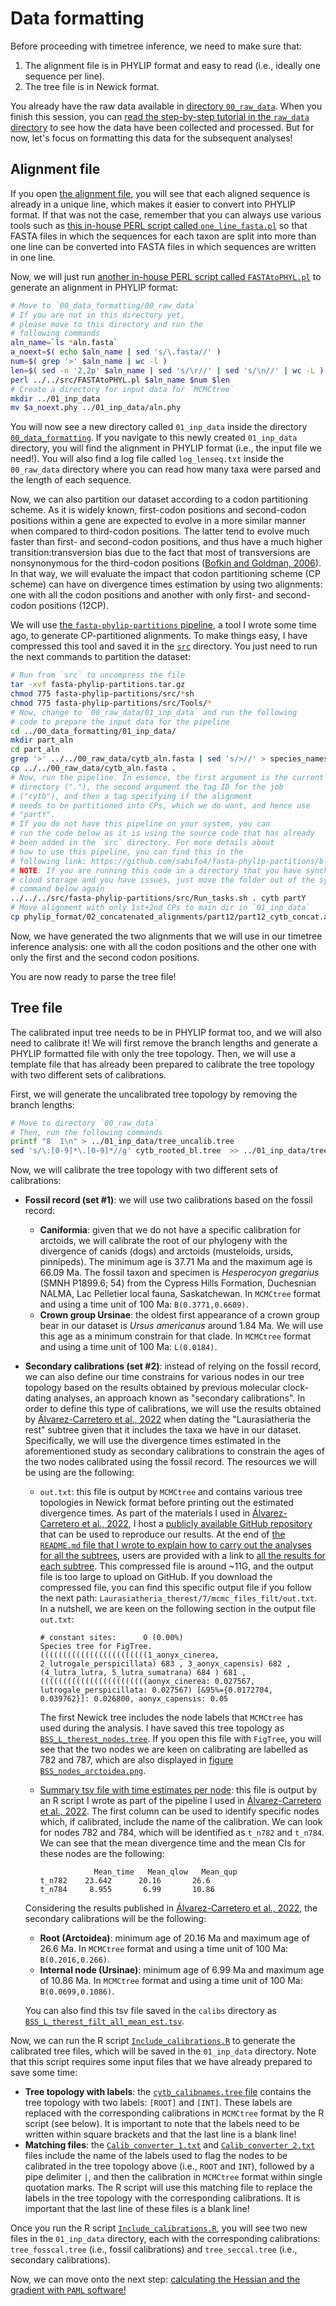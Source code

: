 # Data formatting

Before proceeding with timetree inference, we need to make sure that:

1. The alignment file is in PHYLIP format and easy to read (i.e., ideally one sequence per line).
2. The tree file is in Newick format.

You already have the raw data available in [directory  `00_raw_data`](00_raw_data). When you finish this session, you can [read the step-by-step tutorial in the `raw_data` directory](../raw_data/README.md) to see how the data have been collected and processed. But for now, let's focus on formatting this data for the subsequent analyses!

## Alignment file

If you open [the alignment file](00_raw_data/cytb_aln.fasta), you will see that each aligned sequence is already in a unique line, which makes it easier to convert into PHYLIP format. If that was not the case, remember that you can always use various tools such as [this in-house PERL script called `one_line_fasta.pl`](../src/one_line_fasta.pl) so that FASTA files in which the sequences for each taxon are split into more than one line can be converted into FASTA files in which sequences are written in one line.

Now, we will just run [another in-house PERL script called `FASTAtoPHYL.pl`](../src/FASTAtoPHYL.pl) to generate an alignment in PHYLIP format:

```sh
# Move to `00_data_formatting/00_raw_data`
# If you are not in this directory yet,
# please move to this directory and run the
# following commands
aln_name=`ls *aln.fasta`
a_noext=$( echo $aln_name | sed 's/\.fasta//' )
num=$( grep '>' $aln_name | wc -l )
len=$( sed -n '2,2p' $aln_name | sed 's/\r//' | sed 's/\n//' | wc -L )
perl ../../src/FASTAtoPHYL.pl $aln_name $num $len 
# Create a directory for input data for `MCMCtree`
mkdir ../01_inp_data
mv $a_noext.phy ../01_inp_data/aln.phy
```

You will now see a new directory called `01_inp_data` inside the directory [`00_data_formatting`](README.md). If you navigate to this newly created `01_inp_data` directory, you will find the alignment in PHYLIP format (i.e., the input file we need!). You will also find a log file called `log_lenseq.txt` inside the `00_raw_data` directory where you can read how many taxa were parsed and the length of each sequence.

Now, we can also partition our dataset according to a codon partitioning scheme. As it is widely known, first-codon positions and second-codon positions within a gene are expected to evolve in a more similar manner when compared to third-codon positions. The latter tend to evolve much faster than first- and second-codon positions, and thus have a much higher transition:transversion bias due to the fact that most of transversions are nonsynonymous for the third-codon positions ([Bofkin and Goldman, 2006](https://academic.oup.com/mbe/article/24/2/513/1150702)). In that way, we will evaluate the impact that codon partitioning scheme (CP scheme) can have on divergence times estimation by using two alignments: one with all the codon positions and another with only first- and second-codon positions (12CP).

We will use [the `fasta-phylip-partitions` pipeline](https://github.com/sabifo4/fasta-phylip-partitions), a tool I wrote some time ago, to generate CP-partitioned alignments. To make things easy, I have compressed this tool and saved it in the [`src`](../src/) directory. You just need to run the next commands to partition the dataset:

```sh
# Run from `src` to uncompress the file
tar -xvf fasta-phylip-partitions.tar.gz
chmod 775 fasta-phylip-partitions/src/*sh
chmod 775 fasta-phylip-partitions/src/Tools/*
# Now, change to `00_raw_data/01_inp_data` and run the following
# code to prepare the input data for the pipeline
cd ../00_data_formatting/01_inp_data/
mkdir part_aln
cd part_aln
grep '>' ../../00_raw_data/cytb_aln.fasta | sed 's/>//' > species_names.txt
cp ../../00_raw_data/cytb_aln.fasta .
# Now, run the pipeline. In essence, the first argument is the current 
# directory ("."), the second argument the tag ID for the job
# ("cytb"), and then a tag specifying if the alignment 
# needs to be partitioned into CPs, which we do want, and hence use 
# "partY".
# If you do not have this pipeline on your system, you can
# run the code below as it is using the source code that has already
# been added in the `src` directory. For more details about 
# how to use this pipeline, you can find this in the
# following link: https://github.com/sabifo4/fasta-phylip-partitions/blob/main/README.md
# NOTE: If you are running this code in a directory that you have synched to Dropbox or another 
# cloud storage and you have issues, just move the folder out of the synched directory and run the 
# command below again
../../../src/fasta-phylip-partitions/src/Run_tasks.sh . cytb partY
# Move alignment with only 1st+2nd CPs to main dir in `01_inp_data`
cp phylip_format/02_concatenated_alignments/part12/part12_cytb_concat.aln ../aln_12CP.phy
```

Now, we have generated the two alignments that we will use in our timetree inference analysis: one with all the codon positions and the other one with only the first and the second codon positions.

You are now ready to parse the tree file!

## Tree file

The calibrated input tree needs to be in PHYLIP format too, and we will also need to calibrate it! We will first remove the branch lengths and generate a PHYLIP formatted file with only the tree topology. Then, we will use a template file that has already been prepared to calibrate the tree topology with two different sets of calibrations.

First, we will generate the uncalibrated tree topology by removing the branch lengths:

```sh
# Move to directory `00_raw_data`
# Then, run the following commands
printf "8  1\n" > ../01_inp_data/tree_uncalib.tree
sed 's/\:[0-9]*\.[0-9]*//g' cytb_rooted_bl.tree  >> ../01_inp_data/tree_uncalib.tree
```

Now, we will calibrate the tree topology with two different sets of calibrations:

* **Fossil record (set #1)**: we will use two calibrations based on the fossil record:
  * **Caniformia**: given that we do not have a specific calibration for arctoids, we will calibrate the root of our phylogeny with the divergence of canids (dogs) and arctoids (musteloids, ursids, pinnipeds). The minimum age is 37.71 Ma and the maximum age is 66.09 Ma. The fossil taxon and specimen is *Hesperocyon gregarius* (SMNH P1899.6; 54) from the Cypress Hills Formation, Duchesnian NALMA, Lac Pelletier local fauna, Saskatchewan. In `MCMCtree` format and using a time unit of 100 Ma: `B(0.3771,0.6609)`.
  * **Crown group Ursinae**: the oldest first appearance of a crown group bear in our dataset is *Ursus americanus* around 1.84 Ma. We will use this age as a minimum constrain for that clade. In `MCMCtree` format and using a time unit of 100 Ma: `L(0.0184)`.
* **Secondary calibrations (set #2)**: instead of relying on the fossil record, we can also define our time constrains for various nodes in our tree topology based on the results obtained by previous molecular clock-dating analyses, an approach known as "secondary calibrations". In order to define this type of calibrations, we will use the results obtained by [Álvarez-Carretero et al., 2022](https://doi.org/10.1038/s41586-021-04341-1) when dating the "Laurasiatheria the rest" subtree given that it includes the taxa we have in our dataset. Specifically, we will use the divergence times estimated in the aforementioned study as secondary calibrations to constrain the ages of the two nodes calibrated using the fossil record. The resources we will be using are the following:
  * `out.txt`: this file is output by `MCMCtree` and contains various tree topologies in Newick format before printing out the estimated divergence times. As part of the materials I used in [Álvarez-Carretero et al., 2022](https://doi.org/10.1038/s41586-021-04341-1), I host a [publicly available GitHub repository](https://github.com/sabifo4/mammals_dating/) that can be used to reproduce our results. At the end of [the `README.md` file that I wrote to explain how to carry out the analyses for all the subtrees](https://github.com/sabifo4/mammals_dating/tree/main/02_SeqBayes_S2), users are provided with a link to [all the results for each subtree](https://www.dropbox.com/s/6gb746s7usitmcl/SeqBayesS2_MCMCtree.zip?dl=0). This compressed file is around ~11G, and the output file is too large to upload on GitHub. If you download the compressed file, you can find this specific output file if you follow the next path: `Laurasiatheria_therest/7/mcmc_files_filt/out.txt`. In a nutshell, we are keen on the following section in the output file `out.txt`:

    ```text
    # constant sites:      0 (0.00%)
    Species tree for FigTree.
    ((((((((((((((((((((((((1_aonyx_cinerea, 2_lutrogale_perspicillata) 683 , 3_aonyx_capensis) 682 , (4_lutra_lutra, 5_lutra_sumatrana) 684 ) 681 ,
    ((((((((((((((((((((((((aonyx_cinerea: 0.027567, lutrogale_perspicillata: 0.027567) [&95%={0.0172704, 0.039762}]: 0.026800, aonyx_capensis: 0.05
    ```

    The first Newick tree includes the node labels that `MCMCtree` has used during the analysis. I have saved this tree topology as [`BSS_L_therest_nodes.tree`](calibs/BSS_L_therest_nodes.tree). If you open this file with `FigTree`, you will see that the two nodes we are keen on calibrating are labelled as 782 and 787, which are also displayed in [figure `BSS_nodes_arctoidea.png`](calibs/BSS_L_therest_node_nums.png).

  * [Summary tsv file with time estimates per node](https://github.com/sabifo4/mammals_dating/blob/main/02_SeqBayes_S2/02_MCMCtree_updcrh/00_ESS_and_chain_convergence/out_data/Laurasiatheria_therest_filt/Laurasiatheria_therest_filt_all_mean_est.tsv): this file is output by an R script I wrote as part of the pipeline I used in [Álvarez-Carretero et al., 2022](https://doi.org/10.1038/s41586-021-04341-1). The first column can be used to identify specific nodes which, if calibrated, include the name of the calibration. We can look for nodes 782 and 784, which will be identified as `t_n782` and `t_n784`. We can see that the mean divergence time and the mean CIs for these nodes are the following:

    ```text
                Mean_time   Mean_qlow   Mean_qup
    t_n782    23.642      20.16       26.6
    t_n784     8.955       6.99       10.86
    ```

  Considering the results published in [Álvarez-Carretero et al., 2022](https://doi.org/10.1038/s41586-021-04341-1), the secondary calibrations will be the following:
  * **Root (Arctoidea)**: minimum age of 20.16 Ma and maximum age of 26.6 Ma. In `MCMCtree` format and using a time unit of 100 Ma: `B(0.2016,0.266)`.
  * **Internal node (Ursinae)**: minimum age of 6.99 Ma and maximum age of 10.86 Ma. In `MCMCtree` format and using a time unit of 100 Ma: `B(0.0699,0.1086)`.

  You can also find this tsv file saved in the `calibs` directory as [`BSS_L_therest_filt_all_mean_est.tsv`](calibs/BSS_L_therest_filt_all_mean_est.tsv).

Now, we can run the R script [`Include_calibrations.R`](scripts/Include_calibrations.R) to generate the calibrated tree files, which will be saved in the `01_inp_data` directory. Note that this script requires some input files that we have already prepared to save some time:

* **Tree topology with labels**: the [`cytb_calibnames.tree` file](calibs/cytb_calibnames.tree) contains the tree topology with two labels: `[ROOT]` and `[INT]`. These labels are replaced with the corresponding calibrations in `MCMCtree` format by the R script (see below). It is important to note that the labels need to be written within square brackets and that the last line is a blank line!
* **Matching files**: the [`Calib_converter_1.txt`](calibs/Calib_converter_1.txt) and [`Calib_converter_2.txt`](calibs/Calib_converter_2.txt) files include the name of the labels used to flag the nodes to be calibrated in the tree topology above (i.e., `ROOT` and `INT`), followed by a pipe delimiter `|`, and then the calibration in `MCMCtree` format within single quotation marks. The R script will use this matching file to replace the labels in the tree topology with the corresponding calibrations. It is important that the last line of these files is a blank line!

Once you run the R script [`Include_calibrations.R`](scripts/Include_calibrations.R), you will see two new files in the `01_inp_data` directory, each with the corresponding calibrations: `tree_fosscal.tree` (i.e., fossil calibrations) and `tree_seccal.tree` (i.e., secondary calibrations).

Now, we can move onto the next step: [calculating the Hessian and the gradient with `PAML` software!](../01_PAML/00_Hessian/README.md)
